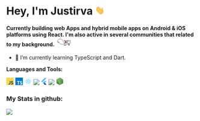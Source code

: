 Hey, I'm Justirva <img src="https://github.com/justirva09/justirva09/blob/main/assets/wave.gif?raw=true" width="25px">
==================================================================================================

#### Currently building web Apps and hybrid mobile apps on Android & iOS platforms using React. I'm also active in several communities that related to my background. <img src="https://github.com/justirva09/justirva09/blob/main/assets/kyubey.gif?raw=true" width="45px">

- 🌱 I’m currently learning TypeScript and Dart.




**Languages and Tools:**  

<code><img height="20" src="https://raw.githubusercontent.com/github/explore/80688e429a7d4ef2fca1e82350fe8e3517d3494d/topics/javascript/javascript.png"></code>
<code><img height="20" src="https://raw.githubusercontent.com/github/explore/80688e429a7d4ef2fca1e82350fe8e3517d3494d/topics/typescript/typescript.png"></code>
<code><img height="20" src="https://raw.githubusercontent.com/github/explore/80688e429a7d4ef2fca1e82350fe8e3517d3494d/topics/react/react.png"></code>
<code><img height="20" src="https://upload.wikimedia.org/wikipedia/commons/f/f1/Vue.png"></code>
<code><img height="20" src="https://raw.githubusercontent.com/dnfield/flutter_svg/7d374d7107561cbd906d7c0ca26fef02cc01e7c8/example/assets/flutter_logo.svg?sanitize=true"></code>
<code><img height="20" src="https://cdn.worldvectorlogo.com/logos/visual-studio-code-1.svg"></code>
<code><img height="20" src="https://raw.githubusercontent.com/github/explore/80688e429a7d4ef2fca1e82350fe8e3517d3494d/topics/nodejs/nodejs.png"></code>  


### My Stats in github:

![](https://github-readme-stats.vercel.app/api?username=justirva09&show_icons=true&&theme=dracula)
